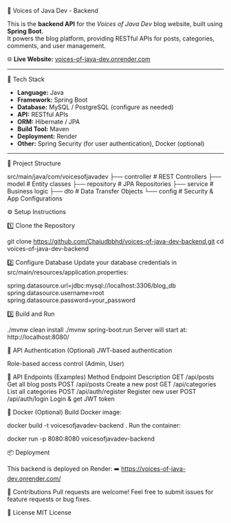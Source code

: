 📝 Voices of Java Dev - Backend

This is the **backend API** for the _Voices of Java Dev_ blog website, built using **Spring Boot**.  
It powers the blog platform, providing RESTful APIs for posts, categories, comments, and user management.

🌐 **Live Website:** [voices-of-java-dev.onrender.com](https://voices-of-java-dev.onrender.com/)

---

🚀 Tech Stack

- **Language:** Java
- **Framework:** Spring Boot
- **Database:** MySQL / PostgreSQL (configure as needed)
- **API:** RESTful APIs
- **ORM:** Hibernate / JPA
- **Build Tool:** Maven
- **Deployment:** Render
- **Other:** Spring Security (for user authentication), Docker (optional)

---

📂 Project Structure

src/main/java/com/voicesofjavadev
├── controller # REST Controllers
├── model # Entity classes
├── repository # JPA Repositories
├── service # Business logic
├── dto # Data Transfer Objects
└── config # Security & App Configurations



⚙️ Setup Instructions

1️⃣ Clone the Repository

git clone https://github.com/Chaiudbbhd/voices-of-java-dev-backend.git
cd voices-of-java-dev-backend

2️⃣ Configure Database
Update your database credentials in src/main/resources/application.properties:

spring.datasource.url=jdbc:mysql://localhost:3306/blog_db
spring.datasource.username=root
spring.datasource.password=your_password

3️⃣ Build and Run

./mvnw clean install
./mvnw spring-boot:run
Server will start at: http://localhost:8080/

🔐 API Authentication (Optional)
JWT-based authentication

Role-based access control (Admin, User)

📑 API Endpoints (Examples)
Method	Endpoint	Description
GET	/api/posts	Get all blog posts
POST	/api/posts	Create a new post
GET	/api/categories	List all categories
POST	/api/auth/register	Register new user
POST	/api/auth/login	Login & get JWT token

🐳 Docker (Optional)
Build Docker image:


docker build -t voicesofjavadev-backend .
Run the container:

docker run -p 8080:8080 voicesofjavadev-backend

📦 Deployment

This backend is deployed on Render:
➡️ https://voices-of-java-dev.onrender.com/

🙌 Contributions
Pull requests are welcome! Feel free to submit issues for feature requests or bug fixes.

📄 License
MIT License

